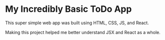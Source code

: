 # My Incredibly Basic ToDo App

This super simple web app was built using HTML, CSS, JS, and React.

Making this project helped me better understand JSX and React as a whole.
